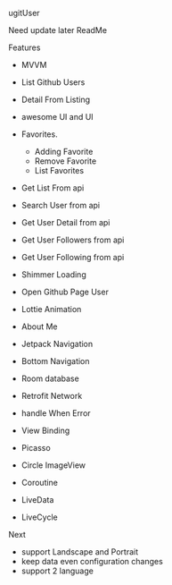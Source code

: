 ugitUser

Need update later ReadMe

Features
- MVVM
- List Github Users
- Detail From Listing
- awesome UI and UI
- Favorites. 
    - Adding Favorite
    - Remove Favorite
    - List Favorites
- Get List From api
- Search User from api
- Get User Detail from api
- Get User Followers from api
- Get User Following from api
- Shimmer Loading
- Open Github Page User
- Lottie Animation
- About Me


- Jetpack Navigation
- Bottom Navigation
- Room database
- Retrofit Network
- handle When Error
- View Binding
- Picasso
- Circle ImageView
- Coroutine
- LiveData
- LiveCycle

Next
- support Landscape and Portrait
- keep data even configuration changes
- support 2 language